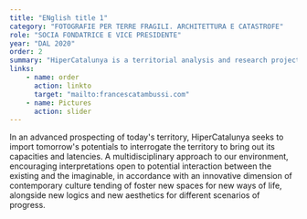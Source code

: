 ```yaml
---
title: "ENglish title 1"
category: "FOTOGRAFIE PER TERRE FRAGILI. ARCHITETTURA E CATASTROFE"
role: "SOCIA FONDATRICE E VICE PRESIDENTE"
year: "DAL 2020"
order: 2
summary: "HiperCatalunya is a territorial analysis and research project promoted by the Government of Catalonia, directed by Metàpolis and undertaken at the Institute of Advanced Architecture of Catalonia (IaaC)."
links:
    - name: order 
      action: linkto
      target: "mailto:francescatambussi.com"
    - name: Pictures
      action: slider
---
```

In an advanced prospecting of today's territory, HiperCatalunya seeks to import tomorrow's potentials to interrogate the territory to bring out its capacities and latencies. A multidisciplinary approach to our environment, encouraging interpretations open to potential interaction between the existing and the imaginable, in accordance with an innovative dimension of contemporary culture tending of foster new spaces for new ways of life, alongside new logics and new aesthetics for different scenarios of progress.